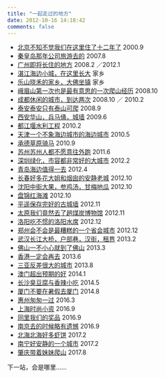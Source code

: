 ```yaml
---
title: "一起走过的地方"
date: 2012-10-16 14:18:42
comments: false
---
```



*   [北京不知不觉我们在这里住了十二年了](http://www.coletree.com/weblog/tag/beijing/) 2000.9
*   [秦皇岛那年公司旅游去的](http://www.coletree.com/weblog/tag/qinhuangdao/) 2007.8
*   [广州即将长住的地方](http://www.coletree.com/weblog/tag/guangzhou/) 2008.2 ／2012.1
*   [湛江海边小城，在这里长大](http://www.coletree.com/weblog/tag/zhanjiang/) 家乡
*   [乐山晓禾的家乡，大佛坐镇](http://www.coletree.com/weblog/tag/leshan/) 家乡
*   [峨眉山第一次也是最有意思的一次爬山经历](http://www.coletree.com/weblog/tag/emeishan/) 2008.10
*   [成都休闲的城市，到达两次](http://www.coletree.com/weblog/tag/chengdu/) 2008.10 ／ 2010.2
*   [泰安泰安只有泰山可爬](http://www.coletree.com/weblog/tag/taian/) 2008.9
*   [西安华山，兵马俑，城墙](http://www.coletree.com/weblog/tag/xian/) 2009.6
*   [都江堰水利工程](http://www.coletree.com/weblog/tag/dujiangyan/) 2010.2
*   [天津一个不象海边城市的海边城市](http://www.coletree.com/weblog/tag/tianjin/) 2010.5
*   [承德草原骑马](http://www.coletree.com/weblog/tag/chengde/) 2010.9
*   [苏州苏州人都不愿意往外跑](http://www.coletree.com/weblog/tag/suzhou/) 2011.6
*   [深圳绿化，市容都非常好的大城市](http://www.coletree.com/weblog/tag/shenzhen/) 2012.2
*   [青岛海边值得一去](http://www.coletree.com/weblog/tag/qingdao/) 2012.4
*   [长春好多花大姐和烟囱的安静老城](http://www.coletree.com/weblog/tag/changchun/) 2012.10
*   [沈阳中街大果，参鸡汤，甘梅地瓜](http://www.coletree.com/weblog/tag/shenyang/) 2012.10
*   [盘锦红海滩](http://www.coletree.com/weblog/tag/panjin/) 2012.10
*   [平遥保存完好的古城墙](http://www.coletree.com/weblog/tag/pingyao/) 2012.11
*   [太原我们竟然去了趟煤炭博物馆](http://www.coletree.com/weblog/tag/taiyuan/) 2012.11
*   [洛阳吃不惯的洛阳水席](http://www.coletree.com/weblog/tag/luoyang/) 2012.12
*   [郑州会不会是最糟糕的一个省会城市](http://www.coletree.com/weblog/tag/zhengzhou/) 2012.12
*   [武汉长江大桥，户部巷，汉街，租界](http://www.coletree.com/weblog/tag/wuhan/) 2013.2
*   [佛山一不小心就到了佛山](http://www.coletree.com/weblog/tag/foshan/) 2013.3
*   [香港一定会再去](http://www.coletree.com/weblog/tag/xianggang/) 2013.6
*   [三亚反差很大的城市](http://www.coletree.com/weblog/tag/sanya/) 2013.8
*   [澳门超出预期的好](http://www.coletree.com/weblog/tag/aomen/) 2014.1
*   [长沙臭豆腐与香辣小吃](http://www.coletree.com/weblog/tag/changsha/) 2014.5
*   [厦门不要在暑假去厦门](http://www.coletree.com/weblog/tag/xiamen/) 2014.8
*   [惠州匆匆一过](http://www.coletree.com/weblog/tag/huizhou/) 2016.3
*   [上海时尚小资](http://www.coletree.com/weblog/tag/shanghai/) 2016.9
*   [同里我们的奖品](http://www.coletree.com/weblog/tag/tongli/) 2016.9
*   [南京去的时候略有遗憾](http://www.coletree.com/weblog/tag/nanjing/) 2016.9
*   [北海北海好多虾饼](http://www.coletree.com/weblog/tag/beihai/) 2017.2
*   [南宁好安静的一个城市](http://www.coletree.com/weblog/tag/nanning/) 2017.2
*   [肇庆带着妹妹爬山](http://www.coletree.com/weblog/tag/zhaoqing/) 2017.8   

下一站，会是哪里......